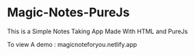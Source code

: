 # Magic-Notes-PureJs
This is a Simple Notes Taking App Made With HTML and PureJs

To view A demo : magicnoteforyou.netlify.app
